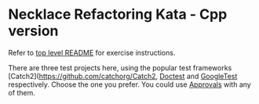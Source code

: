 Necklace Refactoring Kata - Cpp version
=======================================

Refer to [top level README](../README.md) for exercise instructions.

There are three test projects here, using the popular test frameworks [Catch2](https://github.com/catchorg/Catch2, [Doctest](https://github.com/doctest/doctest) and [GoogleTest](http://google.github.io/googletest/) respectively. Choose the one you prefer. You could use [Approvals](https://approvaltestscpp.readthedocs.io/en/latest/index.html) with any of them.


